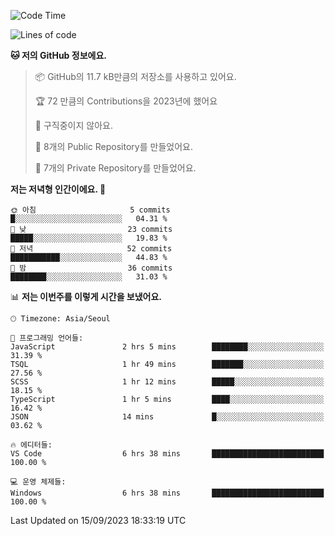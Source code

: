   <!--START_SECTION:waka-->
![Code Time](http://img.shields.io/badge/Code%20Time-206%20hrs%205%20mins-blue)

![Lines of code](https://img.shields.io/badge/%EC%A0%80%EB%8A%94%20%EC%97%AC%ED%83%9C%EA%B9%8C%EC%A7%80%20-109.9%20thousand%20%EC%A4%84%EC%9D%98%20%EC%BD%94%EB%93%9C%EB%A5%BC%20%EC%9E%91%EC%84%B1%ED%96%88%EC%96%B4%EC%9A%94.-blue)

**🐱 저의 GitHub 정보에요.** 

> 📦 GitHub의 11.7 kB만큼의 저장소를 사용하고 있어요. 
 > 
> 🏆 72 만큼의 Contributions을 2023년에 했어요
 > 
> 🚫 구직중이지 않아요.
 > 
> 📜 8개의 Public Repository를 만들었어요. 
 > 
> 🔑 7개의 Private Repository를 만들었어요. 
 > 
**저는 저녁형 인간이에요. 🦉** 

```text
🌞 아침                     5 commits           █░░░░░░░░░░░░░░░░░░░░░░░░   04.31 % 
🌆 낮　                     23 commits          █████░░░░░░░░░░░░░░░░░░░░   19.83 % 
🌃 저녁                     52 commits          ███████████░░░░░░░░░░░░░░   44.83 % 
🌙 밤　                     36 commits          ████████░░░░░░░░░░░░░░░░░   31.03 % 
```


📊 **저는 이번주를 이렇게 시간을 보냈어요.** 

```text
🕑︎ Timezone: Asia/Seoul

💬 프로그래밍 언어들: 
JavaScript               2 hrs 5 mins        ████████░░░░░░░░░░░░░░░░░   31.39 % 
TSQL                     1 hr 49 mins        ███████░░░░░░░░░░░░░░░░░░   27.56 % 
SCSS                     1 hr 12 mins        █████░░░░░░░░░░░░░░░░░░░░   18.15 % 
TypeScript               1 hr 5 mins         ████░░░░░░░░░░░░░░░░░░░░░   16.42 % 
JSON                     14 mins             █░░░░░░░░░░░░░░░░░░░░░░░░   03.62 % 

🔥 에디터들: 
VS Code                  6 hrs 38 mins       █████████████████████████   100.00 % 

💻 운영 체제들: 
Windows                  6 hrs 38 mins       █████████████████████████   100.00 % 
```


 Last Updated on 15/09/2023 18:33:19 UTC
<!--END_SECTION:waka-->
